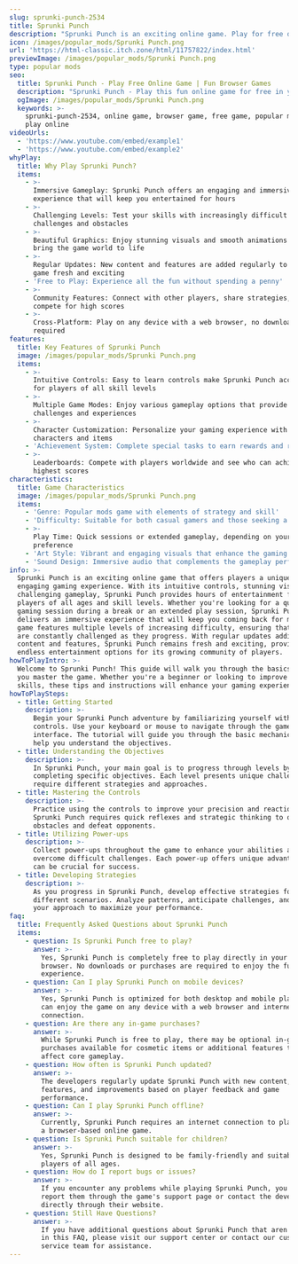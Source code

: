 ```yaml
---
slug: sprunki-punch-2534
title: Sprunki Punch
description: "Sprunki Punch is an exciting online game. Play for free directly in your browser!"
icon: /images/popular_mods/Sprunki Punch.png
url: 'https://html-classic.itch.zone/html/11757822/index.html'
previewImage: /images/popular_mods/Sprunki Punch.png
type: popular mods
seo:
  title: Sprunki Punch - Play Free Online Game | Fun Browser Games
  description: "Sprunki Punch - Play this fun online game for free in your browser. No download required!"
  ogImage: /images/popular_mods/Sprunki Punch.png
  keywords: >-
    sprunki-punch-2534, online game, browser game, free game, popular mods game,
    play online
videoUrls:
  - 'https://www.youtube.com/embed/example1'
  - 'https://www.youtube.com/embed/example2'
whyPlay:
  title: Why Play Sprunki Punch?
  items:
    - >-
      Immersive Gameplay: Sprunki Punch offers an engaging and immersive gaming
      experience that will keep you entertained for hours
    - >-
      Challenging Levels: Test your skills with increasingly difficult
      challenges and obstacles
    - >-
      Beautiful Graphics: Enjoy stunning visuals and smooth animations that
      bring the game world to life
    - >-
      Regular Updates: New content and features are added regularly to keep the
      game fresh and exciting
    - 'Free to Play: Experience all the fun without spending a penny'
    - >-
      Community Features: Connect with other players, share strategies, and
      compete for high scores
    - >-
      Cross-Platform: Play on any device with a web browser, no downloads
      required
features:
  title: Key Features of Sprunki Punch
  image: /images/popular_mods/Sprunki Punch.png
  items:
    - >-
      Intuitive Controls: Easy to learn controls make Sprunki Punch accessible
      for players of all skill levels
    - >-
      Multiple Game Modes: Enjoy various gameplay options that provide different
      challenges and experiences
    - >-
      Character Customization: Personalize your gaming experience with unique
      characters and items
    - 'Achievement System: Complete special tasks to earn rewards and recognition'
    - >-
      Leaderboards: Compete with players worldwide and see who can achieve the
      highest scores
characteristics:
  title: Game Characteristics
  image: /images/popular_mods/Sprunki Punch.png
  items:
    - 'Genre: Popular mods game with elements of strategy and skill'
    - 'Difficulty: Suitable for both casual gamers and those seeking a challenge'
    - >-
      Play Time: Quick sessions or extended gameplay, depending on your
      preference
    - 'Art Style: Vibrant and engaging visuals that enhance the gaming experience'
    - 'Sound Design: Immersive audio that complements the gameplay perfectly'
info: >-
  Sprunki Punch is an exciting online game that offers players a unique and
  engaging gaming experience. With its intuitive controls, stunning visuals, and
  challenging gameplay, Sprunki Punch provides hours of entertainment for
  players of all ages and skill levels. Whether you're looking for a quick
  gaming session during a break or an extended play session, Sprunki Punch
  delivers an immersive experience that will keep you coming back for more. The
  game features multiple levels of increasing difficulty, ensuring that players
  are constantly challenged as they progress. With regular updates adding new
  content and features, Sprunki Punch remains fresh and exciting, providing
  endless entertainment options for its growing community of players.
howToPlayIntro: >-
  Welcome to Sprunki Punch! This guide will walk you through the basics and help
  you master the game. Whether you're a beginner or looking to improve your
  skills, these tips and instructions will enhance your gaming experience.
howToPlaySteps:
  - title: Getting Started
    description: >-
      Begin your Sprunki Punch adventure by familiarizing yourself with the
      controls. Use your keyboard or mouse to navigate through the game
      interface. The tutorial will guide you through the basic mechanics and
      help you understand the objectives.
  - title: Understanding the Objectives
    description: >-
      In Sprunki Punch, your main goal is to progress through levels by
      completing specific objectives. Each level presents unique challenges that
      require different strategies and approaches.
  - title: Mastering the Controls
    description: >-
      Practice using the controls to improve your precision and reaction time.
      Sprunki Punch requires quick reflexes and strategic thinking to overcome
      obstacles and defeat opponents.
  - title: Utilizing Power-ups
    description: >-
      Collect power-ups throughout the game to enhance your abilities and
      overcome difficult challenges. Each power-up offers unique advantages that
      can be crucial for success.
  - title: Developing Strategies
    description: >-
      As you progress in Sprunki Punch, develop effective strategies for
      different scenarios. Analyze patterns, anticipate challenges, and adapt
      your approach to maximize your performance.
faq:
  title: Frequently Asked Questions about Sprunki Punch
  items:
    - question: Is Sprunki Punch free to play?
      answer: >-
        Yes, Sprunki Punch is completely free to play directly in your web
        browser. No downloads or purchases are required to enjoy the full game
        experience.
    - question: Can I play Sprunki Punch on mobile devices?
      answer: >-
        Yes, Sprunki Punch is optimized for both desktop and mobile play. You
        can enjoy the game on any device with a web browser and internet
        connection.
    - question: Are there any in-game purchases?
      answer: >-
        While Sprunki Punch is free to play, there may be optional in-game
        purchases available for cosmetic items or additional features that don't
        affect core gameplay.
    - question: How often is Sprunki Punch updated?
      answer: >-
        The developers regularly update Sprunki Punch with new content,
        features, and improvements based on player feedback and game
        performance.
    - question: Can I play Sprunki Punch offline?
      answer: >-
        Currently, Sprunki Punch requires an internet connection to play as it's
        a browser-based online game.
    - question: Is Sprunki Punch suitable for children?
      answer: >-
        Yes, Sprunki Punch is designed to be family-friendly and suitable for
        players of all ages.
    - question: How do I report bugs or issues?
      answer: >-
        If you encounter any problems while playing Sprunki Punch, you can
        report them through the game's support page or contact the developers
        directly through their website.
    - question: Still Have Questions?
      answer: >-
        If you have additional questions about Sprunki Punch that aren't covered
        in this FAQ, please visit our support center or contact our customer
        service team for assistance.
---
```



